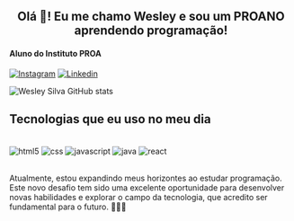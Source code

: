 <h2 align="center">Olá 👋! Eu me chamo Wesley e sou um PROANO aprendendo programação!</h2>

#### Aluno do Instituto PROA

[![Instagram](https://img.shields.io/badge/Instagram-E4405F?style=for-the-badge&logo=instagram&logoColor=white)](https://www.instagram.com/wesley_silva32)
[![Linkedin](https://img.shields.io/badge/LinkedIn-0077B5?style=for-the-badge&logo=linkedin&logoColor=white)](https://acesse.one/linkedin-wesley-silva)


![Wesley Silva GitHub stats](https://github-readme-stats.vercel.app/api?username=Wesley-Silva-32&show_icons=true&theme=dracula)

## Tecnologias que eu uso no meu dia

<div style="display: inline_block"><br/>
    <img align="center" alt="html5" src="https://img.shields.io/badge/HTML5-E34F26?style=for-the-badge&logo=html5&logoColor=white" />
    <img align="center" alt="css" src="https://img.shields.io/badge/CSS-239120?style=for-the-badge&logo=css3&logoColor=white" />
    <img align="center" alt="javascript" src="https://img.shields.io/badge/JavaScript-F7DF1E?style=for-the-badge&logo=javascript&logoColor=black" />
    <img align="center" alt="java" src="https://img.shields.io/badge/Java-ED8B00?style=for-the-badge&logo=openjdk&logoColor=white" />
    <img align="center" alt="react" src="https://img.shields.io/badge/React-20232A?style=for-the-badge&logo=react&logoColor=61DAFB" />
</div><br>

Atualmente, estou expandindo meus horizontes ao estudar programação. Este novo desafio tem sido uma excelente oportunidade para desenvolver novas habilidades e explorar o campo da tecnologia, que acredito ser fundamental para o futuro. 🧑🏽‍💻

